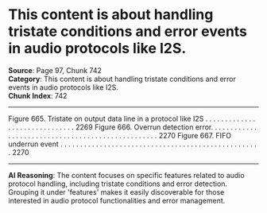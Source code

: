 # This content is about handling tristate conditions and error events in audio protocols like I2S.

**Source**: Page 97, Chunk 742  
**Category**: This content is about handling tristate conditions and error events in audio protocols like I2S.  
**Chunk Index**: 742

---

Figure 665. Tristate on output data line in a protocol like I2S . . . . . . . . . . . . . . . . . . . . . . . . . . . . . . 2269
Figure 666. Overrun detection error. . . . . . . . . . . . . . . . . . . . . . . . . . . . . . . . . . . . . . . . . . . . . . . . . . 2270
Figure 667. FIFO underrun event . . . . . . . . . . . . . . . . . . . . . . . . . . . . . . . . . . . . . . . . . . . . . . . . . . . 2270

---

**AI Reasoning**: The content focuses on specific features related to audio protocol handling, including tristate conditions and error detection. Grouping it under 'features' makes it easily discoverable for those interested in audio protocol functionalities and error management.
